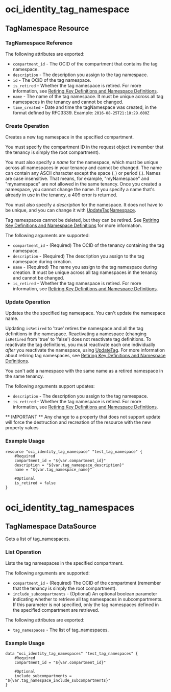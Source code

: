 # oci_identity_tag_namespace

## TagNamespace Resource

### TagNamespace Reference

The following attributes are exported:

* `compartment_id` - The OCID of the compartment that contains the tag namespace.
* `description` - The description you assign to the tag namespace.
* `id` - The OCID of the tag namespace.
* `is_retired` - Whether the tag namespace is retired. For more information, see [Retiring Key Definitions and Namespace Definitions](https://docs.us-phoenix-1.oraclecloud.com/Content/Identity/Concepts/taggingoverview.htm#Retiring). 
* `name` - The name of the tag namespace. It must be unique across all tag namespaces in the tenancy and cannot be changed. 
* `time_created` - Date and time the tagNamespace was created, in the format defined by RFC3339. Example: `2016-08-25T21:10:29.600Z` 



### Create Operation
Creates a new tag namespace in the specified compartment.

You must specify the compartment ID in the request object (remember that the tenancy is simply the root
compartment).

You must also specify a *name* for the namespace, which must be unique across all namespaces in your tenancy
and cannot be changed. The name can contain any ASCII character except the space (_) or period (.).
Names are case insensitive. That means, for example, "myNamespace" and "mynamespace" are not allowed
in the same tenancy. Once you created a namespace, you cannot change the name.
If you specify a name that's already in use in the tenancy, a 409 error is returned.

You must also specify a *description* for the namespace.
It does not have to be unique, and you can change it with
[UpdateTagNamespace](https://docs.us-phoenix-1.oraclecloud.com/api/#/en/tagging/20170101/TagNamespace/UpdateTagNamespace).

Tag namespaces cannot be deleted, but they can be retired.
See [Retiring Key Definitions and Namespace Definitions](https://docs.us-phoenix-1.oraclecloud.com/Content/Identity/Concepts/taggingoverview.htm#Retiring) for more information.


The following arguments are supported:

* `compartment_id` - (Required) The OCID of the tenancy containing the tag namespace.
* `description` - (Required) The description you assign to the tag namespace during creation.
* `name` - (Required) The name you assign to the tag namespace during creation. It must be unique across all tag namespaces in the tenancy and cannot be changed.
* `is_retired` - Whether the tag namespace is retired. For more information, see [Retiring Key Definitions and Namespace Definitions](https://docs.us-phoenix-1.oraclecloud.com/Content/Identity/Concepts/taggingoverview.htm#Retiring). 
 


### Update Operation
Updates the the specified tag namespace. You can't update the namespace name.

Updating `isRetired` to 'true' retires the namespace and all the tag definitions in the namespace. Reactivating a
namespace (changing `isRetired` from 'true' to 'false') does not reactivate tag definitions.
To reactivate the tag definitions, you must reactivate each one individually *after* you reactivate the namespace,
using [UpdateTag](https://docs.us-phoenix-1.oraclecloud.com/api/#/en/identity/20160918/Tag/UpdateTag). For more information about retiring tag namespaces, see
[Retiring Key Definitions and Namespace Definitions](https://docs.us-phoenix-1.oraclecloud.com/Content/Identity/Concepts/taggingoverview.htm#Retiring).

You can't add a namespace with the same name as a retired namespace in the same tenancy.


The following arguments support updates:
* `description` - The description you assign to the tag namespace.
* `is_retired` - Whether the tag namespace is retired. For more information, see [Retiring Key Definitions and Namespace Definitions](https://docs.us-phoenix-1.oraclecloud.com/Content/Identity/Concepts/taggingoverview.htm#Retiring). 



** IMPORTANT **
Any change to a property that does not support update will force the destruction and recreation of the resource with the new property values

### Example Usage

```hcl
resource "oci_identity_tag_namespace" "test_tag_namespace" {
	#Required
	compartment_id = "${var.compartment_id}"
	description = "${var.tag_namespace_description}"
	name = "${var.tag_namespace_name}"
	
	#Optional
	is_retired = false
}
```

# oci_identity_tag_namespaces

## TagNamespace DataSource

Gets a list of tag_namespaces.

### List Operation
Lists the tag namespaces in the specified compartment.

The following arguments are supported:

* `compartment_id` - (Required) The OCID of the compartment (remember that the tenancy is simply the root compartment). 
* `include_subcompartments` - (Optional) An optional boolean parameter indicating whether to retrieve all tag namespaces in subcompartments. If this parameter is not specified, only the tag namespaces defined in the specified compartment are retrieved. 


The following attributes are exported:

* `tag_namespaces` - The list of tag_namespaces.

### Example Usage

```hcl
data "oci_identity_tag_namespaces" "test_tag_namespaces" {
	#Required
	compartment_id = "${var.compartment_id}"

	#Optional
	include_subcompartments = "${var.tag_namespace_include_subcompartments}"
}
```